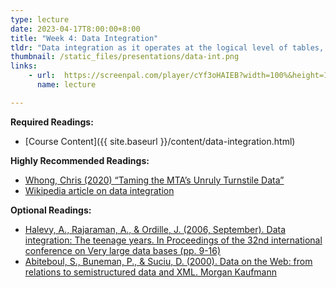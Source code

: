 ```yaml
---
type: lecture
date: 2023-04-17T8:00:00+8:00
title: "Week 4: Data Integration"
tldr: "Data integration as it operates at the logical level of tables, and data that feed into user interfaces."
thumbnail: /static_files/presentations/data-int.png
links:
    - url:  https://screenpal.com/player/cYf3oHAIEB?width=100%&height=100%&ff=1&title=0&embed=1
      name: lecture

---
```

**Required Readings:**  
- [Course Content]({{ site.baseurl }}/content/data-integration.html)

**Highly Recommended Readings:**
- [Whong, Chris (2020) “Taming the MTA’s Unruly Turnstile Data”](https://medium.com/qri-io/taming-the-mtas-unruly-turnstile-data-c945f5f96ba0)
- [Wikipedia article on data integration](https://en.wikipedia.org/wiki/Data_integration)

**Optional Readings:**
- [Halevy, A., Rajaraman, A., & Ordille, J. (2006, September). Data integration: The teenage years. In Proceedings of the 32nd international conference on Very large data bases (pp. 9-16)](https://www.cin.ufpe.br/~if696/referencias/integracao/_Data_Integration-The_Teenage_Years.pdf)
- [Abiteboul, S., Buneman, P., & Suciu, D. (2000). Data on the Web: from relations to semistructured data and XML. Morgan Kaufmann](https://github.com/norlab/LIS-546-SPR2021/raw/master/content/readings/Data-on-the-Web-Skeleton.pdf)
